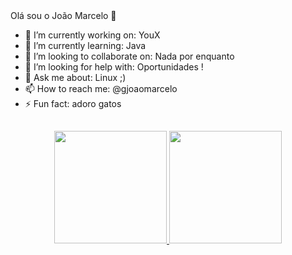 </h1>Olá sou o João Marcelo 👋</h1>

- 🔭 I’m currently working on: YouX
- 🌱 I’m currently learning: Java 
- 👯 I’m looking to collaborate on: Nada por enquanto 
- 🤔 I’m looking for help with: Oportunidades !
- 💬 Ask me about: Linux ;)
- 📫 How to reach me: @gjoaomarcelo
- ⚡ Fun fact: adoro gatos 

##

<div dir="auto" align="center">
  <a href="https://github.com/joaojmag">
  <img src="https://github-readme-stats.vercel.app/api?username=joaojmag&amp;show_icons=true&amp;theme=dracula&amp;include_all_commits=true&amp;count_private=true" style="max-width: 100%;" height="180em">
  <img src="https://github-readme-stats.vercel.app/api/top-langs/?username=joaojmag&amp;layout=compact&amp;langs_count=7&amp;theme=dracula" style="max-width: 100%;" height="180em">
</a></div>

##
